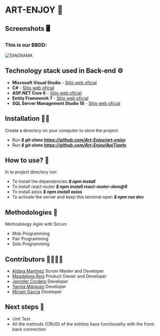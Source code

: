 # ART-ENJOY 🎨


## Screenshots 🖥️
### This is our BBDD:
![DIAGRAMA](https://user-images.githubusercontent.com/124665913/228964900-61616d37-f76b-419f-83dd-63eed75e98d4.jpg)


## Technology stack used in Back-end ⚙️
* **Microsoft Visual Studio** - [Sitio web oficial](https://visualstudio.microsoft.com/es/)
* **C#** - [Sitio web oficial](https://learn.microsoft.com/es-es/dotnet/csharp/)
* **ASP.NET Core 6** - [Sitio web oficial](https://dotnet.microsoft.com/es-es/download/dotnet/6.0)
* **Entity Framework 7** - [Sitio web oficial](https://learn.microsoft.com/es-es/ef/core/what-is-new/ef-core-7.0/plan)
* **SQL Server Management Studio 18** - [Sitio web oficial](https://learn.microsoft.com/es-es/sql/ssms/download-sql-server-management-studio-ssms?view=sql-server-ver16&viewFallbackFrom=sql-server-ver18)


## Installation 👩‍🔧 
Create a directory on your computer to store the project:
* Run ***$ git clone https://github.com/Art-Enjoy/art-enjoy***
* Run ***$ git clone https://github.com/Art-Enjoy/ApiTiqets***


## How to use? 🔑
In te project directory run:
* To install the dependencies ***$ npm install***
* To install react router ***$ npm install react-router-dom@6***
* To install axios ***$ npm install axios***
* To activate the server and keep this terminal open ***$ npm run dev***


## Methodologies 🧠
Methodology Agile with Scrum
* Mob Programming
* Pair Programming
* Solo Programming


## Contributors 👩‍👩‍👧‍👧
* [Aldara Martínez](https://github.com/AldaraMG) Scrum Master and Developer
* [Magdalena Reig](https://github.com/MagdalenaRB) Product Owner and Developer
* [Jennifer Cordero](https://github.com/JenniferCorderoR) Developer
* [Yamila Márquez](https://github.com/Milacover) Developer
* [Miriam García](https://github.com/miriamremesal) Developer


## Next steps 👣
* Unit Test
* All the methods (CRUD) of the entities have functionality with the front-back connection
